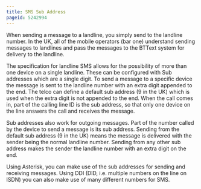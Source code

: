 ```yaml
---
title: SMS Sub Address
pageid: 5242994
---
```


When sending a message to a landline, you simply send to the landline number. In the UK, all of the mobile operators (bar one) understand sending messages to landlines and pass the messages to the BTText system for delivery to the landline.


The specification for landline SMS allows for the possibility of more than one device on a single landline. These can be configured with Sub addresses which are a single digit. To send a message to a specific device the message is sent to the landline number with an extra digit appended to the end. The telco can define a default sub address (9 in the UK) which is used when the extra digit is not appended to the end. When the call comes in, part of the calling line ID is the sub address, so that only one device on the line answers the call and receives the message. 


Sub addresses also work for outgoing messages. Part of the number called by the device to send a message is its sub address. Sending from the default sub address (9 in the UK) means the message is delivered with the sender being the normal landline number. Sending from any other sub address makes the sender the landline number with an extra digit on the end. 


Using Asterisk, you can make use of the sub addresses for sending and receiving messages. Using DDI (DID, i.e. multiple numbers on the line on ISDN) you can also make use of many different numbers for SMS.

